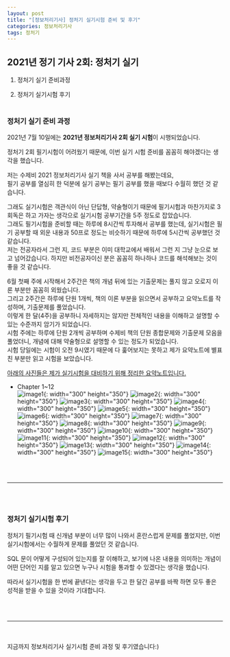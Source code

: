 ```yaml
---
layout: post
title: "[정보처리기사] 정처기 실기시험 준비 및 후기"
categories: 정보처리기사
tags: 정처기
---
```


## 2021년 정기 기사 2회: 정처기 실기
1. 정처기 실기 준비과정

2. 정처기 실기시험 후기
<br/><br/>

### 정처기 실기 준비 과정
2021년 7월 10일에는 <b>2021년 정보처리기사 2회 실기 시험</b>이 시행되었습니다.<br/>

정처기 2회 필기시험이 어려웠기 때문에, 이번 실기 시험 준비를 꼼꼼히 해야겠다는 생각을 했습니다.  

저는 수제비 2021 정보처리기사 실기 책을 사서 공부를 해봤는데요, <br/>
필기 공부를 열심히 한 덕분에 실기 공부는 필기 공부를 했을 때보다 수월히 했던 것 같습니다.

그래도 실기시험은 객관식이 아닌 단답형, 약술형이기 때문에 필기시험과 마찬가지로 3회독은 하고 가자는 생각으로 실기시험 공부기간을 5주 정도로 잡았습니다.<br/>
그래도 필기시험을 준비할 때는 하루에 8시간씩 투자해서 공부를 했는데, 실기시험은 필기 공부할 때 외운 내용과 50프로 정도는 비슷하기 때문에 하루에 5시간씩 공부했던 것 같습니다. <br/>
저는 전공자라서 그런 지, 코드 부분은 이미 대학교에서 배워서 그런 지 그냥 눈으로 보고 넘어갔습니다. 하지만 비전공자이신 분은 꼼꼼히 하나하나 코드를 해석해보는 것이 좋을 것 같습니다.<br/>

6월 첫째 주에 시작해서 2주간은 책의 개념 뒤에 있는 기출문제는 풀지 않고 오로지 이론 부분만 꼼꼼히 외웠습니다.<br/>
그리고 2주간은 하루에 단원 1개씩, 책의 이론 부분을 읽으면서 공부하고 요약노트를 작성하며, 기출문제를 풀었습니다.<br/>
이렇게 한 달(4주)을 공부하니 자세하지는 않지만 전체적인 내용을 이해하고 설명할 수 있는 수준까지 암기가 되었습니다. <br/>
시험 주에는 하루에 단원 2개씩 공부하며 수제비 책의 단원 종합문제와 기출문제 모음을 풀었더니, 개념에 대해 약술형으로 설명할 수 있는 정도가 되었습니다.<br/>
시험 당일에는 시험이 오전 9시였기 때문에 다 훑어보지는 못하고 제가 요약노트에 별표 친 부분만 읽고 시험을 보았습니다.<br/>

<u>아래의 사진들은 제가 실기시험을 대비하기 위해 정리한 요약노트입니다.</u>
- Chapter 1~12<br/>
 ![image1](/image/engineer_information_processing_test_practical/20210715_114119.jpg){: width="300" height="350"}
 ![image2](/image/engineer_information_processing_test_practical/20210715_114143.jpg){: width="300" height="350"}
 ![image3](/image/engineer_information_processing_test_practical/20210715_114151.jpg){: width="300" height="350"}
 ![image4](/image/engineer_information_processing_test_practical/20210715_114221.jpg){: width="300" height="350"}
 ![image5](/image/engineer_information_processing_test_practical/20210715_114231.jpg){: width="300" height="350"}
 ![image6](/image/engineer_information_processing_test_practical/20210715_114253.jpg){: width="300" height="350"}
 ![image7](/image/engineer_information_processing_test_practical/20210715_114309.jpg){: width="300" height="350"}
 ![image8](/image/engineer_information_processing_test_practical/20210715_114324.jpg){: width="300" height="350"}
 ![image9](/image/engineer_information_processing_test_practical/20210715_114332.jpg){: width="300" height="350"}
 ![image10](/image/engineer_information_processing_test_practical/20210715_114343.jpg){: width="300" height="350"}
 ![image11](/image/engineer_information_processing_test_practical/20210715_114350.jpg){: width="300" height="350"}
 ![image12](/image/engineer_information_processing_test_practical/20210715_114405.jpg){: width="300" height="350"}
 ![image13](/image/engineer_information_processing_test_practical/20210715_114418.jpg){: width="300" height="350"}
 ![image14](/image/engineer_information_processing_test_practical/20210715_114426.jpg){: width="300" height="350"}
 ![image15](/image/engineer_information_processing_test_practical/20210715_114433.jpg){: width="300" height="350"}


<br/><br/>
<hr/>
<br/><br/>

### 정처기 실기시험 후기
정처기 필기시험 때 신개념 부분이 너무 많이 나와서 혼란스럽게 문제를 풀었지만, 이번 실기시험에서는 수월하게 문제를 풀었던 것 같습니다.<br/>

SQL 문이 어떻게 구성되어 있는지를 잘 이해하고, 보기에 나온 내용을 의미하는 개념이 어떤 단어인 지를 알고 있으면 누구나 시험을 통과할 수 있겠다는 생각을 했습니다.

따라서 실기시험을 한 번에 끝낸다는 생각을 두고 한 달간 공부를 바짝 하면 모두 좋은 성적을 받을 수 있을 것이라 기대합니다.


<br/><br/>
<hr/>
<br/><br/>
지금까지 정보처리기사 실기시험 준비 과정 및 후기였습니다:)
